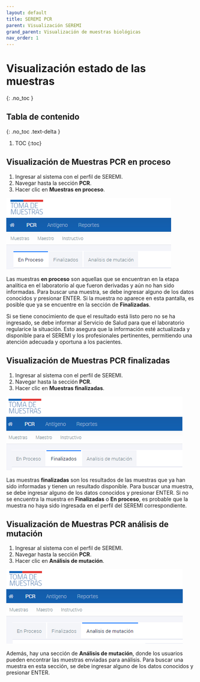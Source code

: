 ```yaml
---
layout: default
title: SEREMI PCR
parent: Visualización SEREMI
grand_parent: Visualización de muestras biológicas
nav_order: 1
---
```


# Visualización estado de las muestras
{: .no_toc }

## Tabla de contenido
{: .no_toc .text-delta }
1. TOC
{:toc}

## Visualización de Muestras PCR en proceso

1. Ingresar al sistema con el perfil de SEREMI.
2. Navegar hasta la sección **PCR**.
3. Hacer clic en **Muestras en proceso**.

![Muestras en proceso](img/20230327115632.png)

Las muestras **en proceso** son aquellas que se encuentran en la etapa analítica en el laboratorio al que fueron derivadas y aún no han sido informadas. Para buscar una muestra, se debe ingresar alguno de los datos conocidos y presionar ENTER. Si la muestra no aparece en esta pantalla, es posible que ya se encuentre en la sección de **Finalizadas**.

Si se tiene conocimiento de que el resultado está listo pero no se ha ingresado, se debe informar al Servicio de Salud para que el laboratorio regularice la situación. Esto asegura que la información esté actualizada y disponible para el SEREMI y los profesionales pertinentes, permitiendo una atención adecuada y oportuna a los pacientes.

## Visualización de Muestras PCR finalizadas

1. Ingresar al sistema con el perfil de SEREMI.
2. Navegar hasta la sección **PCR**.
3. Hacer clic en **Muestras finalizadas**.

![Finalizadas](img/20230327115716.png)

Las muestras **finalizadas** son los resultados de las muestras que ya han sido informadas y tienen un resultado disponible. Para buscar una muestra, se debe ingresar alguno de los datos conocidos y presionar ENTER. Si no se encuentra la muestra en **Finalizadas** o **En proceso**, es probable que la muestra no haya sido ingresada en el perfil del SEREMI correspondiente.

## Visualización de Muestras PCR análisis de mutación

1. Ingresar al sistema con el perfil de SEREMI.
2. Navegar hasta la sección **PCR**.
3. Hacer clic en **Análisis de mutación**.

![Análisis de mutación](IMG/20230327115803.png)

Además, hay una sección de **Análisis de mutación**, donde los usuarios pueden encontrar las muestras enviadas para análisis. Para buscar una muestra en esta sección, se debe ingresar alguno de los datos conocidos y presionar ENTER.
